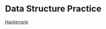 # Data Structure Practice


[Hackerrank](./src/com/tugcegulsanusta/datastructure/hackerrank/README.md)